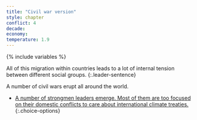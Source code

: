 ```yaml
---
title: "Civil war version"
style: chapter
conflict: 4
decade: 
economy: 
temperature: 1.9
---
```


{% include variables %}

All of this migration within countries leads to a lot of internal tension between different social groups.
{:.leader-sentence}

A number of civil wars erupt all around the world.

- [A number of strongmen leaders emerge. Most of them are too focused on their domestic conflicts to care about international climate treaties.](chapter_strongmen.html)
{:.choice-options}
